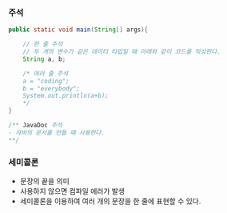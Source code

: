 ### 주석
```java
public static void main(String[] args){

	// 한 줄 주석
	// 두 개의 변수가 같은 데이터 타입일 때 아래와 같이 코드를 작성한다.
	String a, b;

	/* 여러 줄 주석
	a = "coding";
	b = "everybody";
	System.out.println(a+b);
	*/
}

/** JavaDoc 주석
- 자바의 문서를 만들 때 사용한다.
**/


```

### 세미콜론
- 문장의 끝을 의미
- 사용하지 않으면 컴파일 에러가 발생
- 세미콜론을 이용하여 여러 개의 문장을 한 줄에 표현할 수 있다.